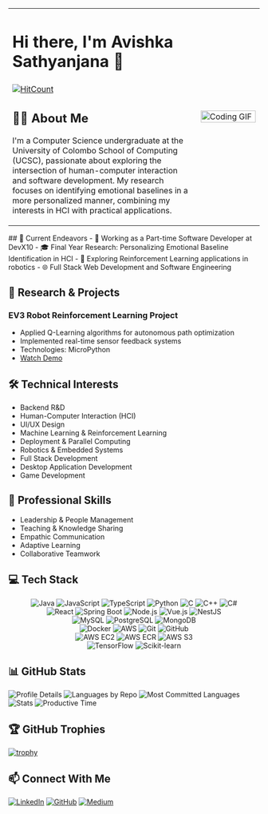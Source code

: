<div align="center">
<table>
<tr>
<td width="75%">

# Hi there, I'm Avishka Sathyanjana 👋 
### 

[![HitCount](https://hits.dwyl.com/avishka964/avishka964/avishka964.svg?style=flat-square&show=unique)](http://hits.dwyl.com/avishka964/avishka964/avishka964)

## 👨‍💻 About Me
I'm a Computer Science undergraduate at the University of Colombo School of Computing (UCSC), passionate about exploring the intersection of human-computer interaction and software development. My research focuses on identifying emotional baselines in a more personalized manner, combining my interests in HCI with practical applications.

</td>
<td width="25%">
<img src="https://media.giphy.com/media/liRTgRfK9XljrH2EFt/giphy.gif?cid=790b7611u1y5bwwil1s8wa9objsnlz3kqrj23pkgg69oal3m&ep=v1_gifs_search&rid=giphy.gif&ct=g" width="100%" alt="Coding GIF"/>
</td>
</tr>
</table>
</div>
## 🚀 Current Endeavors
- 💼 Working as a Part-time Software Developer at DevX10
- 🎓 Final Year Research: Personalizing Emotional Baseline Identification in HCI
- 🤖 Exploring Reinforcement Learning applications in robotics
- 🌐 Full Stack Web Development and Software Engineering

## 🔬 Research & Projects
### EV3 Robot Reinforcement Learning Project
- Applied Q-Learning algorithms for autonomous path optimization
- Implemented real-time sensor feedback systems
- Technologies: MicroPython
- [Watch Demo](https://youtu.be/Hmb25vep6_4)

## 🛠 Technical Interests
- Backend R&D
- Human-Computer Interaction (HCI)
- UI/UX Design
- Machine Learning & Reinforcement Learning
- Deployment & Parallel Computing
- Robotics & Embedded Systems
- Full Stack Development
- Desktop Application Development
- Game Development

## 💫 Professional Skills
- Leadership & People Management
- Teaching & Knowledge Sharing
- Empathic Communication
- Adaptive Learning
- Collaborative Teamwork

## 💻 Tech Stack

<div align="center">
    <!-- Languages -->
    <img src="https://img.shields.io/badge/Java-007396?style=for-the-badge&logo=java&logoColor=white" alt="Java"/>
    <img src="https://img.shields.io/badge/JavaScript-F7DF1E?style=for-the-badge&logo=javascript&logoColor=black" alt="JavaScript"/>
    <img src="https://img.shields.io/badge/TypeScript-3178C6?style=for-the-badge&logo=typescript&logoColor=white" alt="TypeScript"/>
    <img src="https://img.shields.io/badge/Python-3776AB?style=for-the-badge&logo=python&logoColor=white" alt="Python"/>
    <img src="https://img.shields.io/badge/C-00599C?style=for-the-badge&logo=c&logoColor=white" alt="C"/>
    <img src="https://img.shields.io/badge/C%2B%2B-00599C?style=for-the-badge&logo=c%2B%2B&logoColor=white" alt="C++"/>
    <img src="https://img.shields.io/badge/C%23-239120?style=for-the-badge&logo=c-sharp&logoColor=white" alt="C#"/>
</div>

<div align="center">
    <!-- Frameworks & Libraries -->
    <img src="https://img.shields.io/badge/React-20232A?style=for-the-badge&logo=react&logoColor=61DAFB" alt="React"/>
    <img src="https://img.shields.io/badge/Spring_Boot-6DB33F?style=for-the-badge&logo=spring-boot&logoColor=white" alt="Spring Boot"/>
    <img src="https://img.shields.io/badge/Node.js-339933?style=for-the-badge&logo=nodedotjs&logoColor=white" alt="Node.js"/>
    <img src="https://img.shields.io/badge/Vue.js-4FC08D?style=for-the-badge&logo=vuedotjs&logoColor=white" alt="Vue.js"/>
    <img src="https://img.shields.io/badge/NestJS-E0234E?style=for-the-badge&logo=nestjs&logoColor=white" alt="NestJS"/>
</div>

<div align="center">
    <!-- Databases -->
    <img src="https://img.shields.io/badge/MySQL-4479A1?style=for-the-badge&logo=mysql&logoColor=white" alt="MySQL"/>
    <img src="https://img.shields.io/badge/PostgreSQL-316192?style=for-the-badge&logo=postgresql&logoColor=white" alt="PostgreSQL"/>
    <img src="https://img.shields.io/badge/MongoDB-47A248?style=for-the-badge&logo=mongodb&logoColor=white" alt="MongoDB"/>
</div>

<div align="center">
    <!-- DevOps & Cloud -->
    <img src="https://img.shields.io/badge/Docker-2496ED?style=for-the-badge&logo=docker&logoColor=white" alt="Docker"/>
    <img src="https://img.shields.io/badge/Amazon_AWS-232F3E?style=for-the-badge&logo=amazon-aws&logoColor=white" alt="AWS"/>
    <img src="https://img.shields.io/badge/Git-F05032?style=for-the-badge&logo=git&logoColor=white" alt="Git"/>
    <img src="https://img.shields.io/badge/GitHub-181717?style=for-the-badge&logo=github&logoColor=white" alt="GitHub"/>
</div>

<div align="center">
    <!-- AWS Services -->
    <img src="https://img.shields.io/badge/AWS_EC2-FF9900?style=for-the-badge&logo=amazon-aws&logoColor=white" alt="AWS EC2"/>
    <img src="https://img.shields.io/badge/AWS_ECR-FF9900?style=for-the-badge&logo=amazon-aws&logoColor=white" alt="AWS ECR"/>
    <img src="https://img.shields.io/badge/AWS_S3-569A31?style=for-the-badge&logo=amazon-s3&logoColor=white" alt="AWS S3"/>
</div>

<div align="center">
    <!-- ML/AI -->
    <img src="https://img.shields.io/badge/TensorFlow-FF6F00?style=for-the-badge&logo=tensorflow&logoColor=white" alt="TensorFlow"/>
    <img src="https://img.shields.io/badge/scikit_learn-F7931E?style=for-the-badge&logo=scikit-learn&logoColor=white" alt="Scikit-learn"/>
</div>

## 📊 GitHub Stats

<!-- <div>
<img src="./github-metrics.svg" alt="Metrics"/>
<img src="./isocalendar.svg" alt="Calendar"/>
<img src="./languages.svg" alt="Languages"/>
<img src="./achievements.svg" alt="Achievements"/>
<img src="./habits.svg" alt="Habits"/>
</div> -->


![Profile Details](http://github-profile-summary-cards.vercel.app/api/cards/profile-details?username=avishka-sathyanjana&theme=2077)
![Languages by Repo](http://github-profile-summary-cards.vercel.app/api/cards/repos-per-language?username=avishka-sathyanjana&theme=2077)
![Most Committed Languages](http://github-profile-summary-cards.vercel.app/api/cards/most-commit-language?username=avishka-sathyanjana&theme=2077)
![Stats](http://github-profile-summary-cards.vercel.app/api/cards/stats?username=avishka-sathyanjana&theme=2077)
![Productive Time](http://github-profile-summary-cards.vercel.app/api/cards/productive-time?username=avishka-sathyanjana&theme=2077&utcOffset=8)

## 🏆 GitHub Trophies
[![trophy](https://github-profile-trophy.vercel.app/?username=avishka-sathyanjana&theme=onedark&row=1&column=6&no-frame=true)](https://github.com/ryo-ma/github-profile-trophy)

## 📫 Connect With Me
[![LinkedIn](https://img.shields.io/badge/LinkedIn-0077B5?style=for-the-badge&logo=linkedin&logoColor=white)](https://linkedin.com/in/avishka-sathyanjana)
[![GitHub](https://img.shields.io/badge/GitHub-100000?style=for-the-badge&logo=github&logoColor=white)](https://github.com/avishka964)
[![Medium](https://img.shields.io/badge/Medium-12100E?style=for-the-badge&logo=medium&logoColor=white)](https://medium.com/@the_anarch)